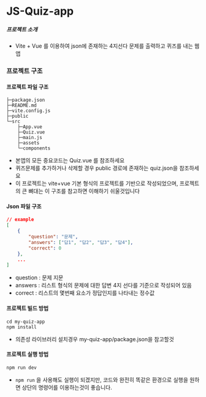 # JS-Quiz-app

##### 프로젝트 소개

- Vite + Vue 를 이용하여 json에 존재하는 4지선다 문제를 출력하고 퀴즈를 내는 웹앱



### 프로젝트 구조



#### 프로젝트 파일 구조

```
├─package.json
├─README.md
├─vite.config.js
├─public
└─src
	├─App.vue
	├─Quiz.vue
	├─main.js
    ├─assets
    └─components
```

- 본앱의 모든 중요코드는 Quiz.vue 를 참조하세요
- 퀴즈문제를 추가하거나 삭제할 경우 public 경로에 존재하는 quiz.json을 참조하세요
- 이 프로젝트는 vite+vue 기본 형식의 프로젝트를 기반으로 작성되었으며, 프로젝트의 큰 뼈대는 이 구조를 참고하면 이해하기 쉬울것입니다



#### Json 파일 구조

```json
// example
[
	{
		"question": "문제",
		"answers": ["답1", "답2", "답3", "답4"],
		"correct": 0
	},
	...
]
```

- question : 문제 지문
- answers : 리스트 형식의 문제에 대한 답변 4지 선다를 기준으로 작성되어 있음
- correct : 리스트의 몇번째 요소가 정답인지를 나타내는 정수값



#### 프로젝트 빌드 방법

```
cd my-quiz-app
npm install
```

- 의존성 라이브러리 설치경우 my-quiz-app/package.json을 참고할것



#### 프로젝트 실행 방법

```
npm run dev
```

- `npm run` 을 사용해도 실행이 되겠지만, 코드와 완전히 똑같은 환경으로 실행을 원하면 상단의 명령어를 이용하는것이 좋습니다.